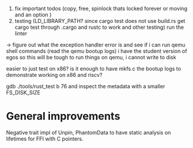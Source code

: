 1. fix important todos (copy, free, spinlock thats locked forever or moving and an option )
3. testing (LD_LIBRARY_PATH? since cargo test does not use build.rs get cargo test through .cargo and rustc to work and other testing)
run the linter

-> figure out what the exception handler error is and see if i can run qemu shell commands (read the qemu bootup logs)
i have the student version of egos so this will be tough to run things
on qemu, i cannot write to disk

easier to just test on x86? 
is it enough to have mkfs.c the bootup logs to demonstrate working on x86 and riscv? 

gdb ./tools/rust_test b 76 and inspect the metadata with a smaller FS_DISK_SIZE

# General improvements
Negative trait impl of Unpin, PhantomData to have static analysis on lifetimes for FFI with C pointers.